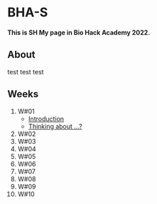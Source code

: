 # BHA-S　

**This is SH My page in Bio Hack Academy 2022.**

## About
test test test

## Weeks
1. W#01
    - [Introduction]()
    - [Thinking about ...?]()
2. W#02
3. W#03
4. W#04
5. W#05
6. W#06
7. W#07
8. W#08
9. W#09
10. W#10

